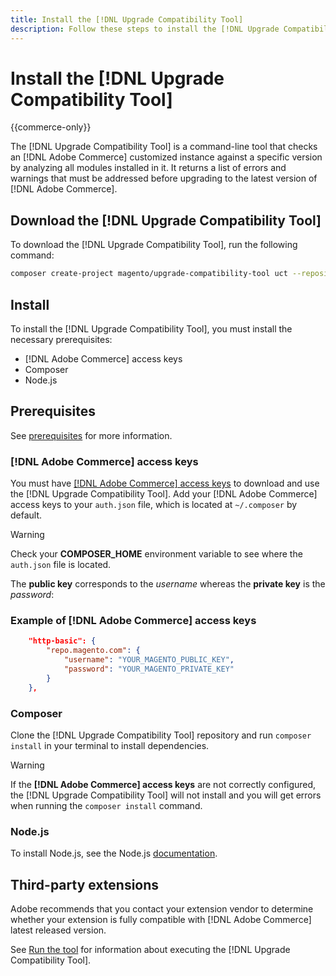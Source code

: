 ```yaml
---
title: Install the [!DNL Upgrade Compatibility Tool]
description: Follow these steps to install the [!DNL Upgrade Compatibility Tool] for your [!DNL Adobe Commerce] project.
---
```


# Install the [!DNL Upgrade Compatibility Tool]

{{commerce-only}}

The [!DNL Upgrade Compatibility Tool] is a command-line tool that checks an [!DNL Adobe Commerce] customized instance against a specific version by analyzing all modules installed in it. It returns a list of errors and warnings that must be addressed before upgrading to the latest version of [!DNL Adobe Commerce].

## Download the [!DNL Upgrade Compatibility Tool]

To download the [!DNL Upgrade Compatibility Tool], run the following command:

```bash
composer create-project magento/upgrade-compatibility-tool uct --repository https://repo.magento.com
```

## Install

To install the [!DNL Upgrade Compatibility Tool], you must install the necessary prerequisites:

*  [!DNL Adobe Commerce] access keys
*  Composer
*  Node.js

## Prerequisites

See [prerequisites](../upgrade-compatibility-tool/prerequisites.md) for more information.

### [!DNL Adobe Commerce] access keys

You must have [[!DNL Adobe Commerce] access keys](https://devdocs.magento.com/marketplace/sellers/profile-information.html#access-keys) to download and use the [!DNL Upgrade Compatibility Tool]. Add your [!DNL Adobe Commerce] access keys to your `auth.json` file, which is located at `~/.composer` by default.

>[!WARNING]
>
>Check your **COMPOSER_HOME** environment variable to see where the `auth.json` file is located.

The **public key** corresponds to the _username_ whereas the **private key** is the _password_:

### Example of [!DNL Adobe Commerce] access keys

```json
    "http-basic": {
        "repo.magento.com": {
            "username": "YOUR_MAGENTO_PUBLIC_KEY",
            "password": "YOUR_MAGENTO_PRIVATE_KEY"
        }
    },
```

### Composer

Clone the [!DNL Upgrade Compatibility Tool] repository and run `composer install` in your terminal to install dependencies.

>[!WARNING]
>
>If the **[!DNL Adobe Commerce] access keys** are not correctly configured, the [!DNL Upgrade Compatibility Tool] will not install and you will get errors when running the `composer install` command.

### Node.js

To install Node.js, see the Node.js [documentation](https://nodejs.dev/learn/how-to-install-nodejs).

## Third-party extensions

Adobe recommends that you contact your extension vendor to determine whether your extension is fully compatible with [!DNL Adobe Commerce] latest released version.

See [Run the tool](../upgrade-compatibility-tool/run.md) for information about executing the [!DNL Upgrade Compatibility Tool].
